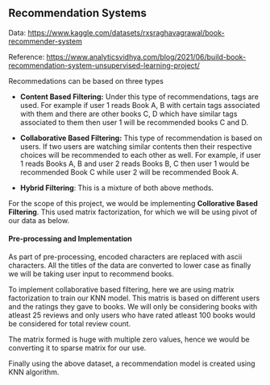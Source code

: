 
## Recommendation Systems

Data: https://www.kaggle.com/datasets/rxsraghavagrawal/book-recommender-system

Reference: https://www.analyticsvidhya.com/blog/2021/06/build-book-recommendation-system-unsupervised-learning-project/

Recommedations can be based on three types

- **Content Based Filtering:** Under this type of recommendations, tags are used. For example if user 1 reads Book A, B with certain tags associated with them and there are other books C, D which have similar tags associated to them then user 1 will be recommended books C and D.


- **Collaborative Based Filtering:** This type of recommendation is based on users. If two users are watching similar contents then their respective choices will be recommended to each other as well. For example, if user 1 reads Books A, B and user 2 reads Books B, C then user 1 would be recommended Book C while user 2 will be recommended Book A.


- **Hybrid Filtering**: This is a mixture of both above methods.

For the scope of this project, we would be implementing **Collorative Based Filtering**. This used matrix factorization, for which we will be using pivot of our data as below.

#### Pre-processing and Implementation

As part of pre-processing, encoded characters are replaced with ascii characters. All the titles of the data are converted to lower case as finally we will be taking user input to recommend books.

To implement collaborative based filtering, here we are using matrix factorization to train our KNN model. This matris is based on different users and the ratings they gave to books. We will only be considering books with atleast 25 reviews and only users who have rated atleast 100 books would be considered for total review count.

The matrix formed is huge with multiple zero values, hence we would be converting it to sparse matrix for our use.

Finally using the above dataset, a recommendation model is created using KNN algorithm.
